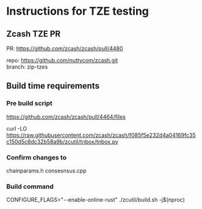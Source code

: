 # Instructions for TZE testing

## Zcash TZE PR

PR: https://github.com/zcash/zcash/pull/4480  

repo: https://github.com/nuttycom/zcash.git  
branch: zip-tzes  

## Build time requirements

### Pre build script

https://github.com/zcash/zcash/pull/4464/files  

curl -LO https://raw.githubusercontent.com/zcash/zcash/f085f5e232d4a04169fc35c150d5c8dc32b58a9b/zcutil/tnbox/tnbox.py


### Confirm changes to
chainparams.h
consesnsus.cpp

### Build command 
CONFIGURE_FLAGS="--enable-online-rust" ./zcutil/build.sh -j$(nproc)  

